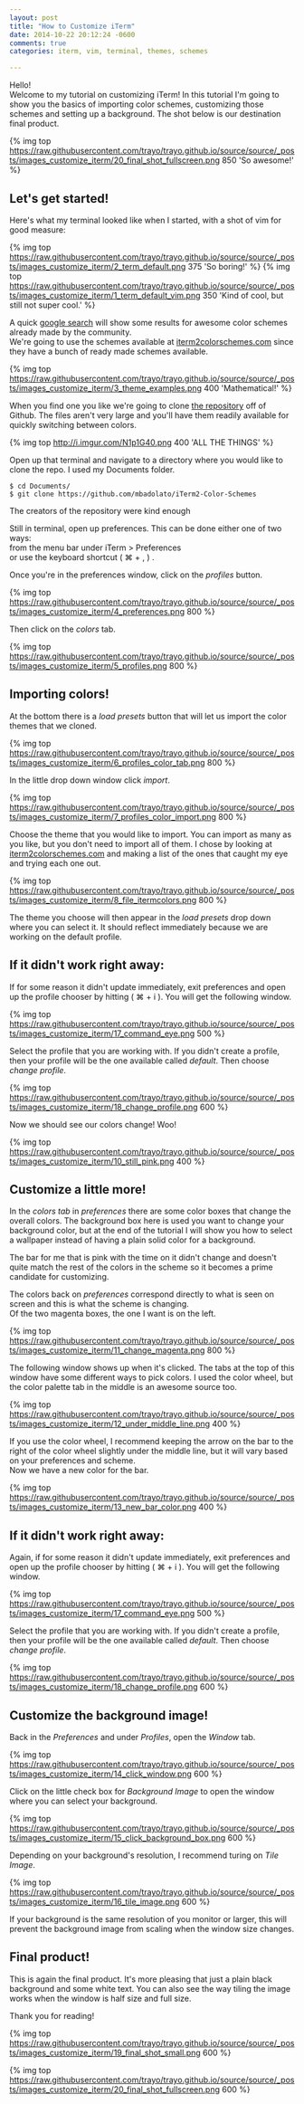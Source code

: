 ```yaml
---
layout: post
title: "How to Customize iTerm"
date: 2014-10-22 20:12:24 -0600
comments: true
categories: iterm, vim, terminal, themes, schemes

---
```


Hello!  
Welcome to my tutorial on customizing iTerm!
In this tutorial I'm going to show you the basics of importing color schemes,
customizing those schemes and setting up a background. The shot below is our
destination final product.

{% img top https://raw.githubusercontent.com/trayo/trayo.github.io/source/source/_posts/images_customize_iterm/20_final_shot_fullscreen.png 850 'So awesome!' %}



## Let's get started!

Here's what my terminal looked like when I started, with a shot of vim for good measure:

{% img top https://raw.githubusercontent.com/trayo/trayo.github.io/source/source/_posts/images_customize_iterm/2_term_default.png 375 'So boring!' %}
{% img top https://raw.githubusercontent.com/trayo/trayo.github.io/source/source/_posts/images_customize_iterm/1_term_default_vim.png 350 'Kind of cool, but still not super cool.' %}


A quick [google search](http://goo.gl/Y1A32Q) will show some
results for awesome color schemes already made by the community.  
We're going to use the schemes available at [iterm2colorschemes.com](http://iterm2colorschemes.com/)
since they have a bunch of ready made schemes available.


{% img top https://raw.githubusercontent.com/trayo/trayo.github.io/source/source/_posts/images_customize_iterm/3_theme_examples.png 400 'Mathematical!' %}


When you find one you like we're going to clone
[the repository](https://github.com/mbadolato/iTerm2-Color-Schemes) off of Github. The files
aren't very large and you'll have them readily available for quickly switching between colors.


{% img top http://i.imgur.com/N1p1G40.png 400 'ALL THE THINGS' %}


Open up that terminal and navigate to a directory where you would like to clone the repo.
I used my Documents folder.


```
$ cd Documents/  
$ git clone https://github.com/mbadolato/iTerm2-Color-Schemes  
```

The creators of the repository were kind enough


Still in terminal, open up preferences. This can be done either one of two ways:  
from the menu bar under iTerm > Preferences  
or use the keyboard shortcut ( ⌘ + , ) .


Once you're in the preferences window, click on the *profiles* button.


{% img top https://raw.githubusercontent.com/trayo/trayo.github.io/source/source/_posts/images_customize_iterm/4_preferences.png 800 %}


Then click on the *colors* tab.


{% img top https://raw.githubusercontent.com/trayo/trayo.github.io/source/source/_posts/images_customize_iterm/5_profiles.png 800 %}


## Importing colors!


At the bottom there is a *load presets* button that will let us import the color themes
that we cloned.


{% img top https://raw.githubusercontent.com/trayo/trayo.github.io/source/source/_posts/images_customize_iterm/6_profiles_color_tab.png 800 %}


In the little drop down window click *import*.


{% img top https://raw.githubusercontent.com/trayo/trayo.github.io/source/source/_posts/images_customize_iterm/7_profiles_color_import.png 800 %}


Choose the theme that you would like to import. You can import as
many as you like, but you don't need to import all of them. I chose by looking at
[iterm2colorschemes.com](http://iterm2colorschemes.com/) and making a list of the
ones that caught my eye and trying each one out.


{% img top https://raw.githubusercontent.com/trayo/trayo.github.io/source/source/_posts/images_customize_iterm/8_file_itermcolors.png 800 %}


The theme you choose will then appear in the *load presets* drop down where you can select it.
It should reflect immediately because we are working on the default profile.


## If it didn't work right away:


If for some reason it didn't update immediately, exit preferences and open up the profile
chooser by hitting ( ⌘ + i ). You will get the following window.  


{% img top https://raw.githubusercontent.com/trayo/trayo.github.io/source/source/_posts/images_customize_iterm/17_command_eye.png 500 %}


Select the profile that you are working with. If you didn't create a profile, then your
profile will be the one available called *default*. Then choose *change profile*.


{% img top https://raw.githubusercontent.com/trayo/trayo.github.io/source/source/_posts/images_customize_iterm/18_change_profile.png 600 %}


Now we should see our colors change! Woo!


{% img top https://raw.githubusercontent.com/trayo/trayo.github.io/source/source/_posts/images_customize_iterm/10_still_pink.png 400 %}


## Customize a little more!


In the *colors tab* in *preferences* there are some color boxes that change the overall
colors. The background box here is used you want to change your background color, but at the end of the tutorial I
will show you how to select a wallpaper instead of having a plain solid color for a background.  


The bar for me that is pink with the time on it didn't change and doesn't quite match the rest
of the colors in the scheme so it becomes a prime candidate for customizing.


The colors back on *preferences* correspond directly to what is seen on screen and this is what
the scheme is changing.  
Of the two magenta boxes, the one I want is on the left.


{% img top https://raw.githubusercontent.com/trayo/trayo.github.io/source/source/_posts/images_customize_iterm/11_change_magenta.png 800 %}


The following window shows up when it's clicked. The tabs at the top of this window have some
different ways to pick colors. I used the color wheel, but the color palette tab in the middle
is an awesome source too.  


{% img top https://raw.githubusercontent.com/trayo/trayo.github.io/source/source/_posts/images_customize_iterm/12_under_middle_line.png 400 %}


If you use the color wheel, I recommend keeping the arrow on the bar to the right of the color
wheel slightly under the middle line, but it will vary based on your preferences and scheme.  
Now we have a new color for the bar.


{% img top https://raw.githubusercontent.com/trayo/trayo.github.io/source/source/_posts/images_customize_iterm/13_new_bar_color.png 400 %}


## If it didn't work right away:


Again, if for some reason it didn't update immediately, exit preferences and open up the profile
chooser by hitting ( ⌘ + i ). You will get the following window.  


{% img top https://raw.githubusercontent.com/trayo/trayo.github.io/source/source/_posts/images_customize_iterm/17_command_eye.png 500 %}


Select the profile that you are working with. If you didn't create a profile, then your
profile will be the one available called *default*. Then choose *change profile*.


{% img top https://raw.githubusercontent.com/trayo/trayo.github.io/source/source/_posts/images_customize_iterm/18_change_profile.png 600 %}


## Customize the background image!


Back in the *Preferences* and under *Profiles*, open the *Window* tab.


{% img top https://raw.githubusercontent.com/trayo/trayo.github.io/source/source/_posts/images_customize_iterm/14_click_window.png 600 %}


Click on the little check box for *Background Image* to open the window where you can select your background.


{% img top https://raw.githubusercontent.com/trayo/trayo.github.io/source/source/_posts/images_customize_iterm/15_click_background_box.png 600 %}


Depending on your background's resolution, I recommend turing on *Tile Image*.


{% img top https://raw.githubusercontent.com/trayo/trayo.github.io/source/source/_posts/images_customize_iterm/16_tile_image.png 600 %}


If your background is the same resolution of you monitor or larger, this will prevent the background image from scaling when the window size changes.


## Final product!


This is again the final product. It's more pleasing that just a plain black background and some white text.
You can also see the way tiling the image works when the window is half size and full size.  


Thank you for reading!


{% img top https://raw.githubusercontent.com/trayo/trayo.github.io/source/source/_posts/images_customize_iterm/19_final_shot_small.png 600 %}


{% img top https://raw.githubusercontent.com/trayo/trayo.github.io/source/source/_posts/images_customize_iterm/20_final_shot_fullscreen.png 600 %}
